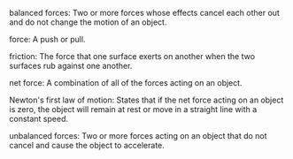 balanced forces: Two or more forces whose effects cancel each other out and do not change the motion of an object.

force: A push or pull.

friction: The force that one surface exerts on another when the two surfaces rub against one another.

net force: A combination of all of the forces acting on an object.

Newton's first law of motion: States that if the net force acting on an object is zero, the object will remain at rest or move in a straight line with a constant speed.

unbalanced forces: Two or more forces acting on an object that do not cancel and cause the object to accelerate.

